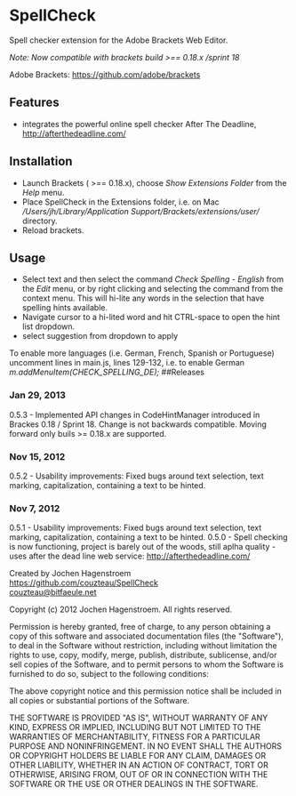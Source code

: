 SpellCheck
=============

Spell checker extension for the Adobe Brackets Web Editor.

_Note: Now compatible with brackets build >== 0.18.x  /sprint 18_ 

Adobe Brackets:
https://github.com/adobe/brackets

## Features
* integrates the powerful online spell checker After The Deadline, http://afterthedeadline.com/

## Installation

- Launch Brackets ( >== 0.18.x), choose _Show Extensions Folder_ from the _Help_ menu.
- Place SpellCheck in the Extensions folder, i.e. on Mac _/Users/jh/Library/Application Support/Brackets/extensions/user/_ directory.
- Reload brackets.


## Usage

- Select text and then select the command _Check Spelling - English_ from the _Edit_ menu, or by right clicking and selecting the command from the context menu. This will hi-lite any words in the selection that have spelling hints available.
- Navigate cursor to a hi-lited word and hit CTRL-space to open the hint list dropdown.
- select suggestion from dropdown to apply

To enable more languages (i.e. German, French, Spanish or Portuguese) uncomment lines in main.js, lines 129-132, i.e. to enable German
    _m.addMenuItem(CHECK_SPELLING_DE);_
##Releases
### Jan 29, 2013
0.5.3 - Implemented API changes in CodeHintManager introduced in Brackes 0.18 / Sprint 18. Change is not backwards compatible. Moving forward only buils >= 0.18.x are supported.

### Nov 15, 2012
0.5.2 - Usability improvements: Fixed bugs around text selection, text marking, capitalization, containing a text to be hinted.


### Nov 7, 2012
0.5.1 - Usability improvements: Fixed bugs around text selection, text marking, capitalization, containing a text to be hinted.
0.5.0 - Spell checking is now functioning, project is barely out of the woods, still aplha quality - uses after the dead line web service: http://afterthedeadline.com/

Created by Jochen Hagenstroem  
https://github.com/couzteau/SpellCheck  
couzteau@bitfaeule.net 


Copyright (c) 2012 Jochen Hagenstroem. All rights reserved.

Permission is hereby granted, free of charge, to any person obtaining a
copy of this software and associated documentation files (the "Software"), 
to deal in the Software without restriction, including without limitation 
the rights to use, copy, modify, merge, publish, distribute, sublicense, 
and/or sell copies of the Software, and to permit persons to whom the 
Software is furnished to do so, subject to the following conditions:

The above copyright notice and this permission notice shall be included in
all copies or substantial portions of the Software.
  
THE SOFTWARE IS PROVIDED "AS IS", WITHOUT WARRANTY OF ANY KIND, EXPRESS OR
IMPLIED, INCLUDING BUT NOT LIMITED TO THE WARRANTIES OF MERCHANTABILITY, 
FITNESS FOR A PARTICULAR PURPOSE AND NONINFRINGEMENT. IN NO EVENT SHALL THE
AUTHORS OR COPYRIGHT HOLDERS BE LIABLE FOR ANY CLAIM, DAMAGES OR OTHER 
LIABILITY, WHETHER IN AN ACTION OF CONTRACT, TORT OR OTHERWISE, ARISING 
FROM, OUT OF OR IN CONNECTION WITH THE SOFTWARE OR THE USE OR OTHER 
DEALINGS IN THE SOFTWARE.
